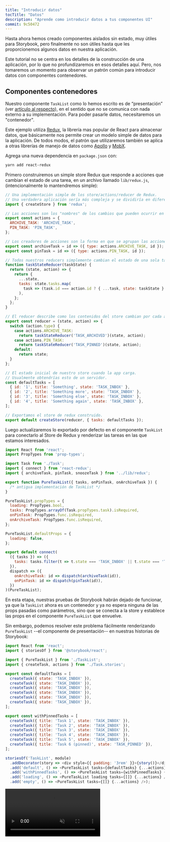 ```yaml
---
title: "Introducir datos"
tocTitle: "Datos"
description: "Aprende como introducir datos a tus componentes UI"
commit: 9c50472
---
```


Hasta ahora hemos creado componentes aislados sin estado, muy útiles para Storybook, pero finalmente no son útiles hasta que les proporcionemos algunos datos en nuestra aplicación.

Este tutorial no se centra en los detalles de la construcción de una aplicación, por lo que no profundizaremos en esos detalles aquí. Pero, nos tomaremos un momento para observar un patrón común para introducir datos con componentes contenedores.

## Componentes contenedores

Nuestro componente `TaskList` como lo hemos escrito es de “presentación” (ver [artículo al respecto](https://medium.com/@dan_abramov/smart-and-dumb-components-7ca2f9a7c7d0)), en el sentido que no se comunica con nada externo a su implementación. Para poder pasarle datos, necesitaremos un "contenedor".

Este ejemplo utiliza [Redux](https://redux.js.org/), la librería mas popular de React para almacenar datos, que básicamente nos permite crear un modelo simple de datos para la aplicación. De todos modos, el patrón que utilizaremos también se aplica a otras librerías de manejo de datos como [Apollo](https://www.apollographql.com/client/) y [MobX](https://mobx.js.org/).

Agrega una nueva dependencia en `package.json` con:

```bash
yarn add react-redux
```

Primero construiremos un simple store Redux que responde a acciones que cambian el estado de una tarea, en un archivo llamado `lib/redux.js`, (intencionalmente lo mantendremos simple):

```javascript
// Una implementación simple de los store/actions/reducer de Redux.
// Una verdadera aplicación sería más compleja y se dividiría en diferentes archivos.
import { createStore } from 'redux';

// Las acciones son los "nombres" de los cambios que pueden ocurrir en el store.
export const actions = {
  ARCHIVE_TASK: 'ARCHIVE_TASK',
  PIN_TASK: 'PIN_TASK',
};

// Los creadores de acciones son la forma en que se agrupan las acciones con los datos necesarios para ejecutarlas.
export const archiveTask = id => ({ type: actions.ARCHIVE_TASK, id });
export const pinTask = id => ({ type: actions.PIN_TASK, id });

// Todos nuestros reducers simplemente cambian el estado de una sola tarea.
function taskStateReducer(taskState) {
  return (state, action) => {
    return {
      ...state,
      tasks: state.tasks.map(
        task => (task.id === action.id ? { ...task, state: taskState } : task)
      ),
    };
  };
}

// El reducer describe como los contenidos del store cambian por cada acción.
export const reducer = (state, action) => {
  switch (action.type) {
    case actions.ARCHIVE_TASK:
      return taskStateReducer('TASK_ARCHIVED')(state, action);
    case actions.PIN_TASK:
      return taskStateReducer('TASK_PINNED')(state, action);
    default:
      return state;
  }
};

// El estado inicial de nuestro store cuando la app carga.
// Usualmente obtendrías esto de un servidor.
const defaultTasks = [
  { id: '1', title: 'Something', state: 'TASK_INBOX' },
  { id: '2', title: 'Something more', state: 'TASK_INBOX' },
  { id: '3', title: 'Something else', state: 'TASK_INBOX' },
  { id: '4', title: 'Something again', state: 'TASK_INBOX' },
];

// Exportamos el store de redux construido.
export default createStore(reducer, { tasks: defaultTasks });
```

Luego actualizaremos lo exportado por defecto en el componente `TaskList` para conectarlo al Store de Redux y renderizar las tareas en las que estamos interesados.

```javascript
import React from 'react';
import PropTypes from 'prop-types';

import Task from './Task';
import { connect } from 'react-redux';
import { archiveTask, pinTask, snoozeTask } from '../lib/redux';

export function PureTaskList({ tasks, onPinTask, onArchiveTask }) {
  /* antigua implementación de TaskList */
}

PureTaskList.propTypes = {
  loading: PropTypes.bool,
  tasks: PropTypes.arrayOf(Task.propTypes.task).isRequired,
  onPinTask: PropTypes.func.isRequired,
  onArchiveTask: PropTypes.func.isRequired,
};

PureTaskList.defaultProps = {
  loading: false,
};

export default connect(
  ({ tasks }) => ({
    tasks: tasks.filter(t => t.state === 'TASK_INBOX' || t.state === 'TASK_PINNED'),
  }),
  dispatch => ({
    onArchiveTask: id => dispatch(archiveTask(id)),
    onPinTask: id => dispatch(pinTask(id)),
  })
)(PureTaskList);
```

En esta etapa, nuestras pruebas de Storybook habrán dejado de funcionar, ya que la `TaskList` ahora es un contenedor y ya no espera ninguna de las props pasadas como parámetros, sino que se conecta a la store y establece las props en el componente `PureTaskList` que envuelve.

Sin embargo, podemos resolver este problema fácilmente renderizando `PureTaskList` --el componente de presentación-- en nuestras historias de Storybook:


```javascript
import React from 'react';
import { storiesOf } from '@storybook/react';

import { PureTaskList } from './TaskList';
import { createTask, actions } from './Task.stories';

export const defaultTasks = [
  createTask({ state: 'TASK_INBOX' }),
  createTask({ state: 'TASK_INBOX' }),
  createTask({ state: 'TASK_INBOX' }),
  createTask({ state: 'TASK_INBOX' }),
  createTask({ state: 'TASK_INBOX' }),
  createTask({ state: 'TASK_INBOX' }),
];

export const withPinnedTasks = [
  createTask({ title: 'Task 1', state: 'TASK_INBOX' }),
  createTask({ title: 'Task 2', state: 'TASK_INBOX' }),
  createTask({ title: 'Task 3', state: 'TASK_INBOX' }),
  createTask({ title: 'Task 4', state: 'TASK_INBOX' }),
  createTask({ title: 'Task 5', state: 'TASK_INBOX' }),
  createTask({ title: 'Task 6 (pinned)', state: 'TASK_PINNED' }),
];

storiesOf('TaskList', module)
  .addDecorator(story => <div style={{ padding: '3rem' }}>{story()}</div>)
  .add('default', () => <PureTaskList tasks={defaultTasks} {...actions} />)
  .add('withPinnedTasks', () => <PureTaskList tasks={withPinnedTasks} {...actions} />)
  .add('loading', () => <PureTaskList loading tasks={[]} {...actions} />)
  .add('empty', () => <PureTaskList tasks={[]} {...actions} />);
```

<video autoPlay muted playsInline loop>
  <source
    src="/finished-tasklist-states.mp4"
    type="video/mp4"
  />
</video>

